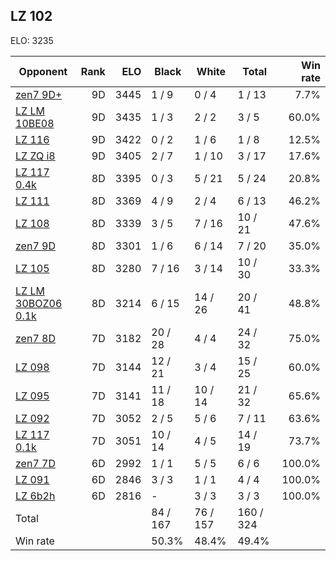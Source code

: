 ## LZ 102 ##

ELO: 3235

Opponent | Rank | ELO | Black | White | Total | Win rate
---------|-----:|----:|-------|-------|-------|-------:
[zen7 9D+](zen7%209D+.md) | 9D | 3445 | 1 / 9 | 0 / 4 | 1 / 13 | 7.7%
[LZ LM 10BE08](LZ%20LM%2010BE08.md) | 9D | 3435 | 1 / 3 | 2 / 2 | 3 / 5 | 60.0%
[LZ 116](LZ%20116.md) | 9D | 3422 | 0 / 2 | 1 / 6 | 1 / 8 | 12.5%
[LZ ZQ i8](LZ%20ZQ%20i8.md) | 9D | 3405 | 2 / 7 | 1 / 10 | 3 / 17 | 17.6%
[LZ 117 0.4k](LZ%20117%200.4k.md) | 8D | 3395 | 0 / 3 | 5 / 21 | 5 / 24 | 20.8%
[LZ 111](LZ%20111.md) | 8D | 3369 | 4 / 9 | 2 / 4 | 6 / 13 | 46.2%
[LZ 108](LZ%20108.md) | 8D | 3339 | 3 / 5 | 7 / 16 | 10 / 21 | 47.6%
[zen7 9D](zen7%209D.md) | 8D | 3301 | 1 / 6 | 6 / 14 | 7 / 20 | 35.0%
[LZ 105](LZ%20105.md) | 8D | 3280 | 7 / 16 | 3 / 14 | 10 / 30 | 33.3%
[LZ LM 30BOZ06 0.1k](LZ%20LM%2030BOZ06%200.1k.md) | 8D | 3214 | 6 / 15 | 14 / 26 | 20 / 41 | 48.8%
[zen7 8D](zen7%208D.md) | 7D | 3182 | 20 / 28 | 4 / 4 | 24 / 32 | 75.0%
[LZ 098](LZ%20098.md) | 7D | 3144 | 12 / 21 | 3 / 4 | 15 / 25 | 60.0%
[LZ 095](LZ%20095.md) | 7D | 3141 | 11 / 18 | 10 / 14 | 21 / 32 | 65.6%
[LZ 092](LZ%20092.md) | 7D | 3052 | 2 / 5 | 5 / 6 | 7 / 11 | 63.6%
[LZ 117 0.1k](LZ%20117%200.1k.md) | 7D | 3051 | 10 / 14 | 4 / 5 | 14 / 19 | 73.7%
[zen7 7D](zen7%207D.md) | 6D | 2992 | 1 / 1 | 5 / 5 | 6 / 6 | 100.0%
[LZ 091](LZ%20091.md) | 6D | 2846 | 3 / 3 | 1 / 1 | 4 / 4 | 100.0%
[LZ 6b2h](LZ%206b2h.md) | 6D | 2816 | - | 3 / 3 | 3 / 3 | 100.0%
Total | | | 84 / 167 | 76 / 157 | 160 / 324 | 
Win rate| | | 50.3% | 48.4% | 49.4% | 
